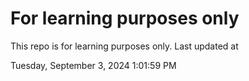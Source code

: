 # For learning purposes only
This repo is for learning purposes only.
Last updated at

Tuesday, September 3, 2024 1:01:59 PM

